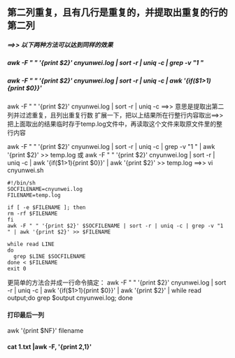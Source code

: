 **第二列重复**，且有几行是重复的，并提取出重复的行的第二列
-----------------------------------

##### ==>> 以下两种方法可以达到同样的效果

##### awk -F " " '{print $2}' cnyunwei.log | sort -r | uniq -c | grep -v "1 "

##### awk -F " " '{print $2}' cnyunwei.log | sort -r | uniq -c | awk '{if($1>1){print $0}}'

awk -F " " '{print $2}' cnyunwei.log | sort -r | uniq -c
==>> 意思是提取出第二列并过滤重复，且列出重复行数
扩展一下，把以上结果所在行整行内容取出==>> 把上面取出的结果临时存于temp.log文件中，再读取这个文件来取原文件里的整行内容

awk -F " " '{print $2}' cnyunwei.log | sort -r | uniq -c | grep -v "1 " | awk '{print $2}' >> temp.log
或
awk -F " " '{print $2}' cnyunwei.log | sort -r | uniq -c | awk '{if($1>1){print $0}}' | awk '{print $2}' >> temp.log
==>>
vi cnyunwei.sh
```
#!/bin/sh
SOCFILENAME=cnyunwei.log
FILENAME=temp.log

if [ -e $FILENAME ]; then
rm -rf $FILENAME
fi
awk -F " " '{print $2}' $SOCFILENAME | sort -r | uniq -c | grep -v "1 " | awk '{print $2}' >> $FILENAME

while read LINE
do
  grep $LINE $SOCFILENAME
done < $FILENAME
exit 0
```
更简单的方法合并成一行命令搞定：
awk -F " " '{print $2}' cnyunwei.log | sort -r | uniq -c | awk '{if($1>1){print $0}}' | awk '{print $2}' | while read output;do grep $output cnyunwei.log; done


#### 打印最后一列
awk '{print $NF}' filename

#### cat 1.txt |awk -F, '{print $2,$1}'
